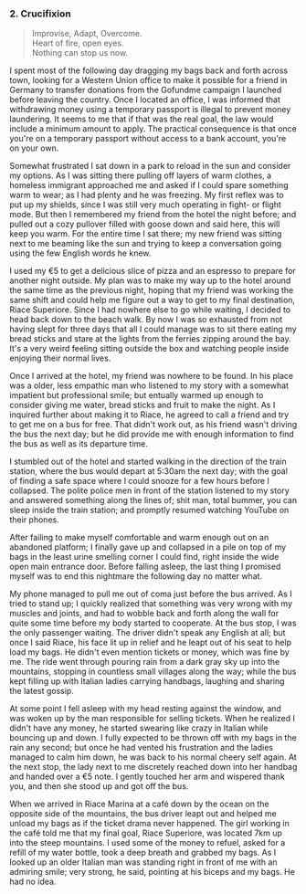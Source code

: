 ### 2. Crucifixion

> Improvise, Adapt, Overcome.<br/>
> Heart of fire, open eyes.<br/>
> Nothing can stop us now.<br/>

I spent most of the following day dragging my bags back and forth across town, looking for a Western Union office to make it possible for a friend in Germany to transfer donations from the Gofundme campaign I launched before leaving the country. Once I located an office, I was informed that withdrawing money using a temporary passport is illegal to prevent money laundering. It seems to me that if that was the real goal, the law would include a minimum amount to apply. The practical consequence is that once you're on a temporary passport without access to a bank account, you're on your own.

Somewhat frustrated I sat down in a park to reload in the sun and consider my options. As I was sitting there pulling off layers of warm clothes, a homeless immigrant approached me and asked if I could spare something warm to wear; as I had plenty and he was freezing. My first reflex was to put up my shields, since I was still very much operating in fight- or flight mode. But then I remembered my friend from the hotel the night before; and pulled out a cozy pullover filled with goose down and said here, this will keep you warm. For the entire time I sat there; my new friend was sitting next to me beaming like the sun and trying to keep a conversation going using the few English words he knew.

I used my €5 to get a delicious slice of pizza and an espresso to prepare for another night outside. My plan was to make my way up to the hotel around the same time as the previous night, hoping that my friend was working the same shift and could help me figure out a way to get to my final destination, Riace Superiore. Since I had nowhere else to go while waiting, I decided to head back down to the beach walk. By now I was so exhausted from not having slept for three days that all I could manage was to sit there eating my bread sticks and stare at the lights from the ferries zipping around the bay. It's a very weird feeling sitting outside the box and watching people inside enjoying their normal lives.

Once I arrived at the hotel, my friend was nowhere to be found. In his place was a older, less empathic man who listened to my story with a somewhat impatient but professional smile; but entually warmed up enough to consider giving me water, bread sticks and fruit to make the night. As I inquired further about making it to Riace, he agreed to call a friend and try to get me on a bus for free. That didn't work out, as his friend wasn't driving the bus the next day; but he did provide me with enough information to find the bus as well as its departure time.

I stumbled out of the hotel and started walking in the direction of the train station, where the bus would depart at 5:30am the next day; with the goal of finding a safe space where I could snooze for a few hours before I collapsed. The polite police men in front of the station listened to my story and answered something along the lines of; shit man, total bummer, you can sleep inside the train station; and promptly resumed watching YouTube on their phones.

After failing to make myself comfortable and warm enough out on an abandoned platform; I finally gave up and collapsed in a pile on top of my bags in the least urine smelling corner I could find, right inside the wide open main entrance door. Before falling asleep, the last thing I promised myself was to end this nightmare the following day no matter what.

My phone managed to pull me out of coma just before the bus arrived. As I tried to stand up; I quickly realized that something was very wrong with my muscles and joints, and had to wobble back and forth along the wall for quite some time before my body started to cooperate. At the bus stop, I was the only passenger waiting. The driver didn't speak any English at all; but once I said Riace, his face lit up in relief and he leapt out of his seat to help load my bags. He didn't even mention tickets or money, which was fine by me. The ride went through pouring rain from a dark gray sky up into the mountains, stopping in countless small villages along the way; while the bus kept filling up with Italian ladies carrying handbags, laughing and sharing the latest gossip.

At some point I fell asleep with my head resting against the window, and was woken up by the man responsible for selling tickets. When he realized I didn't have any money, he started swearing like crazy in Italian while bouncing up and down. I fully expected to be thrown off with my bags in the rain any second; but once he had vented his frustration and the ladies managed to calm him down, he was back to his normal cheery self again. At the next stop, the lady next to me discretely reached down into her handbag and handed over a €5 note. I gently touched her arm and wispered thank you, and then she stood up and got off the bus.

When we arrived in Riace Marina at a café down by the ocean on the opposite side of the mountains, the bus driver leapt out and helped me unload my bags as if the ticket drama never happened. The girl working in the café told me that my final goal, Riace Superiore, was located 7km up into the steep mountains. I used some of the money to refuel, asked for a refill of my water bottle, took a deep breath and grabbed my bags. As I looked up an older Italian man was standing right in front of me with an admiring smile; very strong, he said, pointing at his biceps and my bags. He had no idea.